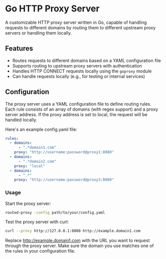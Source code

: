 # Go HTTP Proxy Server

A customizable HTTP proxy server written in Go, capable of handling requests to different domains by routing them to different upstream proxy servers or handling them locally.

## Features

- Routes requests to different domains based on a YAML configuration file
- Supports routing to upstream proxy servers with authentication
- Handles HTTP CONNECT requests locally using the `goproxy` module
- Can handle requests locally (e.g., for testing or internal services)

## Configuration
The proxy server uses a YAML configuration file to define routing rules. Each rule consists of an array of domains (with regex support) and a proxy server address. If the proxy address is set to local, the request will be handled locally.

Here's an example config.yaml file:

```yaml
rules:
  - domains:
      - ".*domain1.com"
    proxy: "http://username:password@proxy1:8080"
  - domains:
      - ".*domain2.com"
    proxy: "local"
  - domains:
      - ".*"
    proxy: "http://username:password@proxy3:8080"
```

### Usage
Start the proxy server:
```bash
routed-proxy -config path/to/your/config.yaml
```

Test the proxy server with curl:
```bash
curl --proxy http://127.0.0.1:8080 http://example.domain1.com
```

Replace http://example.domain1.com with the URL you want to request through the proxy server. Make sure the domain you use matches one of the rules in your configuration file.